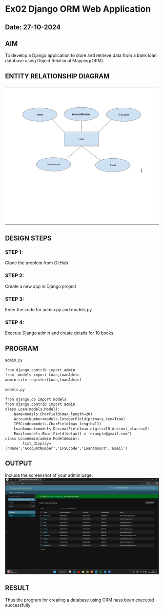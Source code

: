 # Ex02 Django ORM Web Application
## Date: 27-10-2024

## AIM
To develop a Django application to store and retrieve data from a bank loan database using Object Relational Mapping(ORM).

## ENTITY RELATIONSHIP DIAGRAM
![alt text](<Screenshot (34).png>)
## DESIGN STEPS

### STEP 1:
Clone the problem from GitHub

### STEP 2:
Create a new app in Django project

### STEP 3:
Enter the code for admin.py and models.py

### STEP 4:
Execute Django admin and create details for 10 books

## PROGRAM
```
admin.py

from django.contrib import admin
from .models import Loan,LoanAdmin
admin.site.register(Loan,LoanAdmin)

models.py

from django.db import models
from django.contrib import admin
class Loan(models.Model):
	Name=models.CharField(max_length=20)
	AccountNumber=models.IntegerField(primary_key=True)
	IFSCcode=models.CharField(max_length=11)
	LoanAmount=models.DecimalField(max_digits=10,decimal_places=2)
	Email=models.EmailField(default = 'example@gmail.com')
class LoanAdmin(admin.ModelAdmin):
		list_display=('Name','AccountNumber','IFSCcode','LoanAmount','Email')
```


## OUTPUT

Include the screenshot of your admin page.
![alt text](<Screenshot (33).png>)

## RESULT
Thus the program for creating a database using ORM hass been executed successfully
